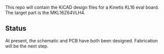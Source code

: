 This repo will contain the KiCAD design files for a Kinetis KL16 eval board.
The target part is the MKL16Z64VLH4.

Status
------

At present, the schematic and PCB have both been designed. Fabrication
will be the next step.

